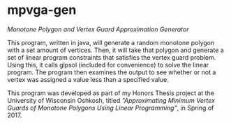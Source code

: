 # mpvga-gen
_Monotone Polygon and Vertex Guard Approximation Generator_

This program, written in java, will generate a random monotone polygon with a set amount of vertices.
Then, it will take that polygon and generate a set of linear program constraints that satisfies the vertex guard problem.
Using this, it calls glpsol (included for convenience) to solve the linear program.
The program then examines the output to see whether or not a vertex was assigned a value less than a specified value.

This program was developed as part of my Honors Thesis project at the University of Wisconsin Oshkosh, titled _"Approximating Minimum Vertex Guards of Monotone Polygons Using Linear Programming"_, in Spring of 2017.
